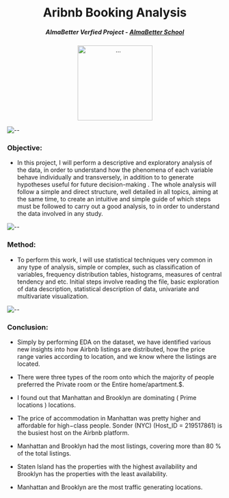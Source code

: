 <h1 align="center"> Aribnb Booking Analysis</h1>
<h5 align="center"> AlmaBetter Verfied Project - <a href="https://www.almabetter.com/"> AlmaBetter School </a> </h5>

<p align="center"> 
<img src="images/cardio.gif" alt="..." height="175px">
</p>

![--](https://raw.githubusercontent.com/andreasbm/readme/master/assets/lines/rainbow.png)


### Objective:
* In this project, I will perform a descriptive and exploratory analysis of the data, in order to understand how the phenomena of each variable behave individually and transversely, in addition to to generate hypotheses useful for future decision-making . The whole analysis will follow a simple and direct structure, well detailed in all topics, aiming at the same time, to create an intuitive and simple guide of which steps must be followed to carry out a good analysis, to in order to understand the data involved in any study.

![--](https://raw.githubusercontent.com/andreasbm/readme/master/assets/lines/rainbow.png)

  ### Method:
* To perform this work, I will use statistical techniques very common in any type of analysis, simple or complex, such as classification of variables, frequency distribution tables, histograms, measures of central tendency and etc. Initial steps involve reading the file, basic exploration of data description, statistical description of data, univariate and multivariate visualization.

![--](https://raw.githubusercontent.com/andreasbm/readme/master/assets/lines/rainbow.png)

### Conclusion:

* Simply by performing EDA on the dataset, we have identified various new insights into how Airbnb listings are distributed, how the price range varies according to location, and we know where the listings are located.

* There were three types of the room onto which the majority of people preferred the Private room or the Entire home/apartment.$.

* I found out that  Manhattan  and  Brooklyn  are dominating ( Prime   locations ) locations.

* The price of accommodation in Manhattan was pretty higher and affordable for high−class people.  Sonder  (NYC) (Host_ID = 219517861) is the busiest host on the Airbnb platform.

* Manhattan  and  Brooklyn  had the most listings, covering more than  80 % of the total listings.

* Staten Island  has the properties with the highest availability and Brooklyn has the properties with the least availability.

* Manhattan and Brooklyn are the most traffic generating locations.
